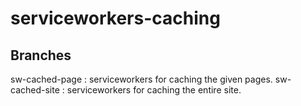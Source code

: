 # serviceworkers-caching
## Branches
sw-cached-page : serviceworkers for caching the given pages.
sw-cached-site : serviceworkers for caching the entire site.
